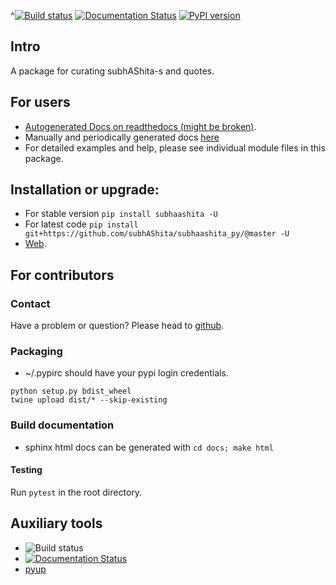 ^[![Build status](https://github.com/subhAShita/subhaashita_py/workflows/Python%20package/badge.svg)](https://github.com/subhAShita/subhaashita_py/actions)
[![Documentation Status](https://readthedocs.org/projects/subhaashita/badge/?version=latest)](http://subhaashita.readthedocs.io/en/latest/?badge=latest)
[![PyPI version](https://badge.fury.io/py/subhaashita.svg)](https://badge.fury.io/py/subhaashita)

## Intro

A package for curating subhAShita-s and quotes. 

## For users
* [Autogenerated Docs on readthedocs (might be broken)](http://subhaashita.readthedocs.io/en/latest/).
* Manually and periodically generated docs [here](https://sanskrit-coders.github.io/subhaashita/build/html/)
* For detailed examples and help, please see individual module files in this package.


## Installation or upgrade:
* For stable version `pip install subhaashita -U`
* For latest code `pip install git+https://github.com/subhAShita/subhaashita_py/@master -U`
* [Web](https://pypi.python.org/pypi/subhaashita).

## For contributors

### Contact

Have a problem or question? Please head to [github](https://github.com/subhAShita/subhaashita_py).

### Packaging

* ~/.pypirc should have your pypi login credentials.
```
python setup.py bdist_wheel
twine upload dist/* --skip-existing
```

### Build documentation
- sphinx html docs can be generated with `cd docs; make html`

#### Testing
Run `pytest` in the root directory.

## Auxiliary tools
- ![Build status](https://github.com/subhAShita/subhaashita_py/workflows/Python%20package/badge.svg)
- [![Documentation Status](https://readthedocs.org/projects/subhaashita/badge/?version=latest)](http://subhaashita.readthedocs.io/en/latest/?badge=latest)
- [pyup](https://pyup.io/account/repos/github/subhAShita/subhaashita_py/)
